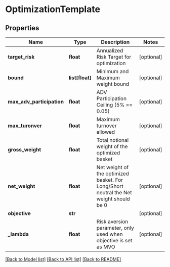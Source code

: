 # OptimizationTemplate

## Properties
Name | Type | Description | Notes
------------ | ------------- | ------------- | -------------
**target_risk** | **float** | Annualized Risk Target for optimization | [optional] 
**bound** | **list[float]** | Minimum and Maximum weight bound | [optional] 
**max_adv_participation** | **float** | ADV Participation Ceiling (5% &#x3D;&#x3D; 0.05) | [optional] 
**max_turonver** | **float** | Maximum turnover allowed | [optional] 
**gross_weight** | **float** | Total notional weight of the optimized basket | [optional] 
**net_weight** | **float** | Net weight of the optimized basket. For Long/Short neutral the Net weight should be 0 | [optional] 
**objective** | **str** |  | [optional] 
**_lambda** | **float** | Risk aversion parameter, only used when objective is set as MVO | [optional] 

[[Back to Model list]](../README.md#documentation-for-models) [[Back to API list]](../README.md#documentation-for-api-endpoints) [[Back to README]](../README.md)


